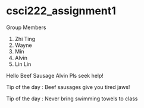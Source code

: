 # csci222_assignment1

Group Members
1. Zhi Ting
2. Wayne
3. Min
4. Alvin
5. Lin Lin

Hello
Beef Sausage
Alvin
Pls seek help!

Tip of the day : Beef sausages give you tired jaws!

Tip of the day : Never bring swimming towels to class
